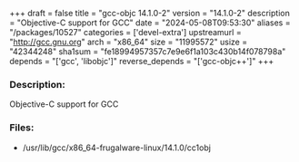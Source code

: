 +++
draft = false
title = "gcc-objc 14.1.0-2"
version = "14.1.0-2"
description = "Objective-C support for GCC"
date = "2024-05-08T09:53:30"
aliases = "/packages/10527"
categories = ['devel-extra']
upstreamurl = "http://gcc.gnu.org"
arch = "x86_64"
size = "11995572"
usize = "42344248"
sha1sum = "fe18994957357c7e9e6f1a103c430b14f078798a"
depends = "['gcc', 'libobjc']"
reverse_depends = "['gcc-objc++']"
+++
### Description: 
Objective-C support for GCC

### Files: 
* /usr/lib/gcc/x86_64-frugalware-linux/14.1.0/cc1obj
